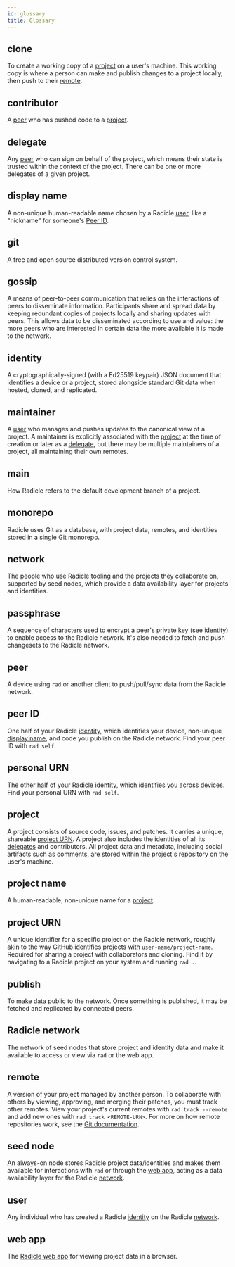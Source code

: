 ```yaml
---
id: glossary
title: Glossary
---
```


## clone
To create a working copy of a [project](#project) on a user's machine. This working copy is where a person can make and
publish changes to a project locally, then push to their [remote](#remote).

## contributor
A [peer](#peer) who has pushed code to a [project](#project).

## delegate
Any [peer](#peer) who can sign on behalf of the project, which means their state is trusted within the context of the
project. There can be one or more delegates of a given project.

## display name
A non-unique human-readable name chosen by a Radicle [user](#user), like a "nickname" for someone's [Peer ID](#peer-id).

## git
A free and open source distributed version control system.

## gossip
A means of peer-to-peer communication that relies on the interactions of peers to disseminate information. Participants
share and spread data by keeping redundant copies of projects locally and sharing updates with peers. This allows data
to be disseminated according to use and value: the more peers who are interested in certain data the more available it
is made to the network.

## identity
A cryptographically-signed (with a Ed25519 keypair) JSON document that identifies a device or a project, stored
alongside standard Git data when hosted, cloned, and replicated.

## maintainer
A [user](#user) who manages and pushes updates to the canonical view of a project. A maintainer is explicitly associated
with the [project](#project) at the time of creation or later as a [delegate](#delegate), but there may be multiple
maintainers of a project, all maintaining their own remotes.

## main
How Radicle refers to the default development branch of a project.

## monorepo
Radicle uses Git as a database, with project data, remotes, and identities stored in a single Git monorepo.

## network
The people who use Radicle tooling and the projects they collaborate on, supported by seed nodes, which provide a data
availability layer for projects and identities.

## passphrase
A sequence of characters used to encrypt a peer's private key (see [identity](#identity)) to enable access to the
Radicle network. It's also needed to fetch and push changesets to the Radicle network.

## peer
A device using `rad` or another client to push/pull/sync data from the Radicle network.

## peer ID
One half of your Radicle [identity](#identity), which identifies your device, non-unique [display name](#display-name),
and code you publish on the Radicle network. Find your peer ID with `rad self`.

## personal URN
The other half of your Radicle [identity](#identity), which identifies you across devices. Find your personal URN with
`rad self`.

## project
A project consists of source code, issues, and patches. It carries a unique, shareable [project URN](#project-urn). A
project also includes the identities of all its [delegates](#delegate) and contributors. All project data and metadata,
including social artifacts such as comments, are stored within the project's repository on the user's machine.

## project name
A human-readable, non-unique name for a [project](#project).

## project URN
A unique identifier for a specific project on the Radicle network, roughly akin to the way GitHub identifies projects
with `user-name/project-name`. Required for sharing a project with collaborators and cloning. Find it by navigating to a
Radicle project on your system and running `rad .`.

## publish
To make data public to the network. Once something is published, it may be
fetched and replicated by connected peers.

## Radicle network
The network of seed nodes that store project and identity data and make it available to access or view via `rad` or the
web app.

## remote
A version of your project managed by another person. To collaborate with others by viewing, approving, and merging their
patches, you must track other remotes. View your project's current remotes with `rad track --remote` and add new ones
with `rad track <REMOTE-URN>`. For more on how remote repositories work, see the [Git
documentation](https://git-scm.com/book/en/v2/Git-Basics-Working-with-Remotes).

## seed node
An always-on node stores Radicle project data/identities and makes them available for interactions with `rad` or through
the [web app](#web-app), acting as a data availability layer for the Radicle [network](#network).

## user
Any individual who has created a Radicle [identity](#identity) on the Radicle [network](#network).

## web app
The [Radicle web app](https://app.radicle.xyz) for viewing project data in a browser.
